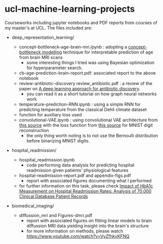 # ucl-machine-learning-projects

Courseworks including jupyter notebooks and PDF reports from courses of my master's at UCL.
The files included are:

- deep_representation_learning/

  - concept-bottleneck-age-brain-mri.ipynb : adopting a [concept-bottleneck modelling](https://github.com/yewsiang/ConceptBottleneck) technique for interpretable prediction of age from brain MRI scans
    - some interesting things I tried was using Bayesian optimization for hyperparameter search.
  - cb-age-prediction-brain-report.pdf: associated report to the above notebook
  - review-antibiotic-discovery review_antibiotic.pdf : a review of the paper on [A deep learning approach for antibiotic discovery](https://www.cell.com/cell/fulltext/S0092-8674(20)30102-1).
    - you can read it as a short tutorial on how graph neural networks work
  -   temperature-prediction-RNN.ipynb : using a simple RNN for predicting temperature from the classical Dehli climate dataset
    - function for auxiliary loss used
  - convolutional-VAE.ipynb : using convolutional VAE architecture from [this source](https://github.com/rasbt/stat453-deep-learning-ss21/blob/main/L17/1_VAE_mnist_sigmoid_mse.ipynb) with the loss function from [this source](https://github.com/vsimkus/pmr2023-vae) for MNIST digit reconstruction
    - the only thing worth noting is to not use the Bernoulli distribution before binarizing MNIST digits.  
- hospital_readmission/
  - hospital_readmission.ipynb
    - code performing data analysis for predicting hospital readmission given patients' physiological features
  - hospital-readmission-report.pdf and appendix-figs.pdf
      - report with associated figures documenting what I performed
  - for further information on this task, please check [Impact of HbA1c Measurement on Hospital Readmission Rates: Analysis of 70,000 Clinical Database Patient Records](https://www.ncbi.nlm.nih.gov/pmc/articles/PMC3996476/)
- biomedical_imaging/
  - diffussion_mri and Figures-dmri.pdf
    - report with associated figures on fitting linear models to brain diffussion MRI data yielding insight into the brain's structure
    - for more information on methods, please watch https://www.youtube.com/watch?v=VyZfhkyKFNQ